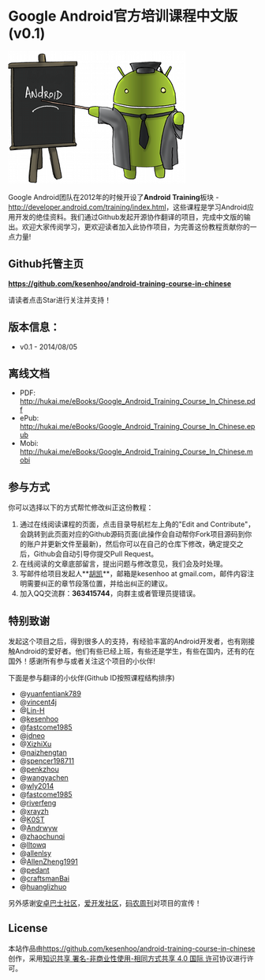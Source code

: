 # Google Android官方培训课程中文版(v0.1)

![Android Training](android_training.jpg)

Google Android团队在2012年的时候开设了**Android Training**板块 - <http://developer.android.com/training/index.html>，这些课程是学习Android应用开发的绝佳资料。我们通过Github发起开源协作翻译的项目，完成中文版的输出。欢迎大家传阅学习，更欢迎读者加入此协作项目，为完善这份教程贡献你的一点力量!

## Github托管主页

**<https://github.com/kesenhoo/android-training-course-in-chinese>**

请读者点击Star进行关注并支持！

## 版本信息：

* v0.1 - 2014/08/05

## 离线文档

* PDF: <http://hukai.me/eBooks/Google_Android_Training_Course_In_Chinese.pdf>
* ePub: <http://hukai.me/eBooks/Google_Android_Training_Course_In_Chinese.epub>
* Mobi: <http://hukai.me/eBooks/Google_Android_Training_Course_In_Chinese.mobi>

## 参与方式

你可以选择以下的方式帮忙修改纠正这份教程：

1. 通过在线阅读课程的页面，点击目录导航栏左上角的"Edit and Contribute"，会跳转到此页面对应的Github源码页面(此操作会自动帮你Fork项目源码到你的账户并更新文件至最新)，然后你可以在自己的仓库下修改，确定提交之后，Github会自动引导你提交Pull Request。
2. 在线阅读的文章底部留言，提出问题与修改意见，我们会及时处理。
3. 写邮件给项目发起人**[胡凯](http://hukai.me)**，邮箱是kesenhoo at gmail.com，邮件内容注明需要纠正的章节段落位置，并给出纠正的建议。
4. 加入QQ交流群：**363415744**，向群主或者管理员提错误。

## 特别致谢

发起这个项目之后，得到很多人的支持，有经验丰富的Android开发者，也有刚接触Android的爱好者。他们有些已经上班，有些还是学生，有些在国内，还有的在国外！感谢所有参与或者关注这个项目的小伙伴!

下面是参与翻译的小伙伴(Github ID按照课程结构排序)

* @[yuanfentiank789](https://github.com/yuanfentiank789)
* @[vincent4j](https://github.com/vincent4j)
* @[Lin-H](https://github.com/Lin-H)
* @[kesenhoo](https://github.com/kesenhoo)
* @[fastcome1985](https://github.com/fastcome1985)
* @[jdneo](https://github.com/jdneo)
* @[XizhiXu](https://github.com/XizhiXu)
* @[naizhengtan](https://github.com/naizhengtan)
* @[spencer198711](https://github.com/spencer198711)
* @[penkzhou](https://github.com/penkzhou)
* @[wangyachen](https://github.com/wangyachen)
* @[wly2014](https://github.com/wly2014)
* @[fastcome1985](https://github.com/fastcome1985)
* @[riverfeng](https://github.com/riverfeng)
* @[xrayzh](https://github.com/xrayzh)
* @[K0ST](https://github.com/K0ST)
* @[Andrwyw](https://github.com/Andrwyw)
* @[zhaochunqi](https://github.com/zhaochunqi)
* @[lltowq](https://github.com/lltowq)
* @[allenlsy](https://github.com/allenlsy)
* @[AllenZheng1991](https://github.com/AllenZheng1991)
* @[pedant](https://github.com/pedant)
* @[craftsmanBai](https://github.com/craftsmanBai)
* @[huanglizhuo](https://github.com/huanglizhuo)

另外感谢[安卓巴士社区](www.apkbus.com)，[爱开发社区](akaifa.com)，[码农周刊](weekly.manong.io)对项目的宣传！

## License
本站作品由<https://github.com/kesenhoo/android-training-course-in-chinese>创作，采用[知识共享 署名-非商业性使用-相同方式共享 4.0 国际 许可](http://creativecommons.org/licenses/by-nc-sa/4.0/)协议进行许可。

